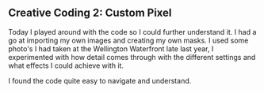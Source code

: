 ## Creative Coding 2: Custom Pixel

Today I played around with the code so I could further understand it. I had a go at importing my own images and creating my own masks. I used some photo's I had taken at the Wellington Waterfront late last year, I experimented with how detail comes through with the different settings and what effects I could achieve with it.

I found the code quite easy to navigate and understand.
